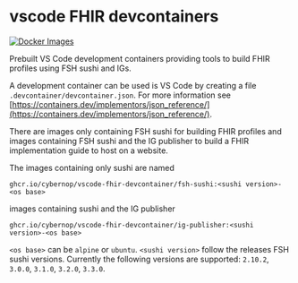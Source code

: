 # vscode FHIR devcontainers

[![Docker Images](https://github.com/cybernop/vscode-fhir-devcontainer/actions/workflows/docker.yaml/badge.svg)](https://github.com/cybernop/vscode-fhir-devcontainer/actions/workflows/docker.yaml)

Prebuilt VS Code development containers providing tools to build FHIR profiles using FSH sushi and IGs.

A development container can be used is VS Code by creating a file `.devcontainer/devcontainer.json`. For more information see [https://containers.dev/implementors/json_reference/](https://containers.dev/implementors/json_reference/).

There are images only containing FSH sushi for building FHIR profiles and images containing FSH sushi and the IG publisher to build a FHIR implementation guide to host on a website.

The images containing only sushi are named

```
ghcr.io/cybernop/vscode-fhir-devcontainer/fsh-sushi:<sushi version>-<os base>
```

images containing sushi and the IG publisher

```
ghcr.io/cybernop/vscode-fhir-devcontainer/ig-publisher:<sushi version>-<os base>
```

`<os base>` can be `alpine` or `ubuntu`. `<sushi version>` follow the releases FSH sushi versions. Currently the following versions are supported: `2.10.2`, `3.0.0`, `3.1.0`, `3.2.0`, `3.3.0`.
